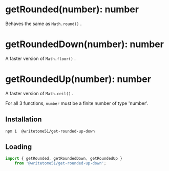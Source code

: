 # getRounded(number): number

Behaves the same as `Math.round()` .

# getRoundedDown(number): number

A faster version of `Math.floor()` .
 
# getRoundedUp(number): number

A faster version of `Math.ceil()` .

For all 3 functions, `number` must be a finite number of type 'number'.


## Installation

`npm i  @writetome51/get-rounded-up-down`

## Loading
```js
import { getRounded, getRoundedDown, getRoundedUp } 
    from '@writetome51/get-rounded-up-down';
```
